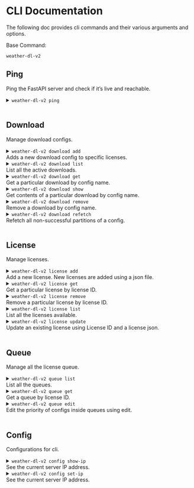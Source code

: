 # CLI Documentation
The following doc provides cli commands and their various arguments and options.

Base Command:
```
weather-dl-v2
```

## Ping
Ping the FastAPI server and check if it’s live and reachable.

<details>
 <summary><code>weather-dl-v2 ping</code></summary>

##### Usage
```
weather-dl-v2 ping
```

</details>

<br>

## Download
Manage download configs.

<details>
 <summary><code>weather-dl-v2 download add</code> <br>
 Adds a new download config to specific licenses.  
 </summary>


##### Arguments
> `FILE_PATH` : Path to config file.

##### Options
> `-l/--license` (Required): License ID to which this download has to be added to.
> `-f/--force-download` : Force redownload of partitions that were previously downloaded.

##### Usage
```
weather-dl-v2 download add /path/to/example.cfg –l L1 -l L2 [--force-download]
```
</details>


<details>
 <summary><code>weather-dl-v2 download list</code> <br>
 List all the active downloads.
 </summary>

The list can also be filtered out by client_names.  
Available filters:  
[key: client_name, values: cds, mars, ecpublic]  
[key: status, values: completed, failed, in-progress]  

##### Options
> `--filter` : Filter the list by some key and value. Format of filter filter_key=filter_value

##### Usage
```
weather-dl-v2 download list
weather-dl-v2 download list --filter client_name=cds
weather-dl-v2 download list --filter status=success
weather-dl-v2 download list --filter status=failed
weather-dl-v2 download list --filter status=in-progress
weather-dl-v2 download list --filter client_name=cds --filter status=success
```
</details>


<details>
 <summary><code>weather-dl-v2 download get</code> <br>
 Get a particular download by config name.
 </summary>

##### Arguments
> `CONFIG_NAME` : Name of the download config.

##### Usage
```
weather-dl-v2 download get example.cfg
```
</details>

<details>
 <summary><code>weather-dl-v2 download show</code> <br>
 Get contents of a particular download by config name.
 </summary>

##### Arguments
> `CONFIG_NAME` : Name of the download config.

##### Usage
```
weather-dl-v2 download show example.cfg
```
</details>

<details>
 <summary><code>weather-dl-v2 download remove</code> <br>
 Remove a download by config name.
 </summary>

##### Arguments
> `CONFIG_NAME` : Name of the download config.

##### Usage
```
weather-dl-v2 download remove example.cfg
```
</details>

<details>
 <summary><code>weather-dl-v2 download refetch</code> <br>
 Refetch all non-successful partitions of a config.
 </summary>

##### Arguments
> `CONFIG_NAME` : Name of the download config.

##### Options
> `-l/--license` (Required): License ID to which this download has to be added to.

##### Usage
```
weather-dl-v2 download refetch example.cfg -l L1 -l L2
```
</details>

<br>

## License
Manage licenses.

<details>
 <summary><code>weather-dl-v2 license add</code> <br>
 Add a new license. New licenses are added using a json file.
 </summary>

The json file should be in this format:
```
{
	"license_id: <license_id>,
	"client_name": <client_name>,
	"number_of_requests": <number_of_request>,
	"secret_id": <secret_manager_id>
}
```
NOTE: `license_id` is case insensitive and has to be unique for each license.


##### Arguments
> `FILE_PATH` : Path to the license json.

##### Usage
```
weather-dl-v2 license add /path/to/new-license.json
```
</details>

<details>
 <summary><code>weather-dl-v2 license get</code> <br>
 Get a particular license by license ID.
 </summary>

##### Arguments
> `LICENSE` : License ID of the license to be fetched.

##### Usage
```
weather-dl-v2 license get L1
```
</details>

<details>
 <summary><code>weather-dl-v2 license remove</code> <br>
 Remove a particular license by license ID.
 </summary>

##### Arguments
> `LICENSE` : License ID of the license to be removed.

##### Usage
```
weather-dl-v2 license remove L1
```
</details>

<details>
 <summary><code>weather-dl-v2 license list</code> <br>
 List all the licenses available. 
 </summary>

 The list can also be filtered by client name.

##### Options
> `--filter` : Filter the list by some key and value. Format of filter filter_key=filter_value.

##### Usage
```
weather-dl-v2 license list
weather-dl-v2 license list --filter client_name=cds
```
</details>

<details>
 <summary><code>weather-dl-v2 license update</code> <br>
 Update an existing license using License ID and a license json.
 </summary>

 The json should be of the same format used to add a new license.

##### Arguments
> `LICENSE` : License ID of the license to be edited.  
> `FILE_PATH` : Path to the license json.

##### Usage
```
weather-dl-v2 license edit L1 /path/to/license.json
```
</details>

<br>

## Queue
Manage all the license queue.

<details>
 <summary><code>weather-dl-v2 queue list</code> <br>
 List all the queues.
 </summary>

 The list can also be filtered by client name.

##### Options
> `--filter` : Filter the list by some key and value. Format of filter filter_key=filter_value.

##### Usage
```
weather-dl-v2 queue list
weather-dl-v2 queue list --filter client_name=cds
```
</details>

<details>
 <summary><code>weather-dl-v2 queue get</code> <br>
 Get a queue by license ID.
 </summary>

 The list can also be filtered by client name.

##### Arguments
> `LICENSE` : License ID of the queue to be fetched.

##### Usage
```
weather-dl-v2 queue get L1
```
</details>

<details>
 <summary><code>weather-dl-v2 queue edit</code> <br>
 Edit the priority of configs inside queues using edit.
 </summary>

Priority can be edited in two ways:
1. The new priority queue is passed using a priority json file that should follow the following format:
```
{
	“priority”: [“c1.cfg”, “c3.cfg”, “c2.cfg”]
}
```
2. A config file name and its absolute priority can be passed and it updates the priority for that particular config file in the mentioned license queue.

##### Arguments
> `LICENSE` : License ID of queue to be edited.

##### Options
> `-f/--file` : Path of the new priority json file.  
> `-c/--config` : Config name for absolute priority.  
> `-p/--priority`: Absolute priority for the config in a license queue. Priority increases in ascending order with 0 having highest priority.

##### Usage
```
weather-dl-v2 queue edit L1 --file /path/to/priority.json
weather-dl-v2 queue edit L1 --config example.cfg --priority 0
```
</details>

<br>

## Config
Configurations for cli.

<details>
 <summary><code>weather-dl-v2 config show-ip</code> <br>
See the current server IP address.
 </summary>

##### Usage
```
weather-dl-v2 config show-ip
```
</details>

<details>
 <summary><code>weather-dl-v2 config set-ip</code> <br>
See the current server IP address.
 </summary>

##### Arguments
> `NEW_IP` : New IP address. (Do not add port or protocol).

##### Usage
```
weather-dl-v2 config set-ip 127.0.0.1
```
</details>

